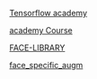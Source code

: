 [Tensorflow academy](https://github.com/pkmital/CADL)

[academy Course](https://www.kadenze.com/shop/carts/17073)

[FACE-LIBRARY](https://github.com/xuefeng7/FACE-LIBRARY)

[face_specific_augm](https://github.com/iacopomasi/face_specific_augm)